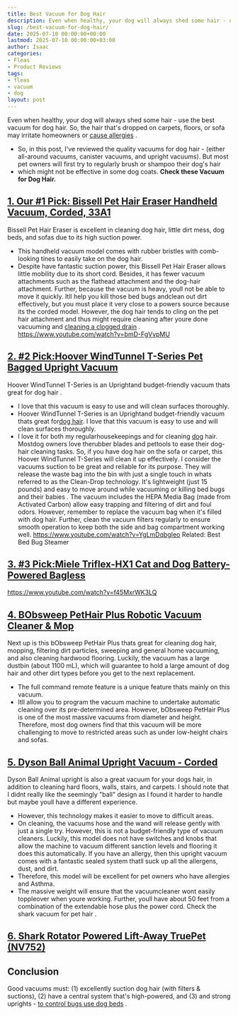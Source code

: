 ```yaml
---
title: Best Vacuum for Dog Hair
description: Even when healthy, your dog will always shed some hair - use the best vacuum for dog hair. So, the hair that's dropped on carpets, floors, or sofa may...
slug: /best-vacuum-for-dog-hair/
date: 2025-07-10 00:00:00+00:00
lastmod: 2025-07-10 00:00:00+03:00
author: Isaac
categories:
- Fleas
- Product Reviews
tags:
- fleas
- vacuum
- dog
layout: post
---
```

Even when healthy, your dog will always shed some hair - use the best vacuum for dog hair. So, the hair that's dropped on carpets, floors, or sofa may irritate homeowners or
[cause allergies](https://www.aaaai.org/conditions-treatments/allergies/pet-allergy)
.
- So, in this post, I've reviewed the quality vacuums for dog hair - (either all-around vacuums, canister vacuums, and upright vacuums).
But most pet owners will first try to regularly
brush
or
shampoo their dog's hair
- which might not be effective in some dog coats.
**Check these Vacuum for Dog Hair.**

## [1. Our #1 Pick: Bissell Pet Hair Eraser Handheld Vacuum, Corded, 33A1](https://www.amazon.com/dp/B001EYFQ28/?tag=p-policy-20)

Bissell Pet Hair Eraser is excellent in cleaning dog hair, little dirt mess, dog beds, and sofas due to its high suction power.
- This handheld vacuum model comes with rubber bristles with comb-looking tines to easily take on the dog hair.
- Despite have fantastic suction power, this Bissell Pet Hair Eraser allows little mobility due to its short cord.
Besides, it has fewer vacuum attachments such as the flathead attachment and the dog-hair attachment.
Further, because the vacuum is heavy, youll not be able to move it quickly.
Itll help you
kill those bed bugs
andclean out dirt effectively, but you must place it very close to a powers source because its the corded model.
However, the dog hair tends to cling on the pet hair attachment  and thus might require cleaning after youre done vacuuming and
[cleaning a clogged drain](https://pestpolicy.com/best-drain-cleaner//)
.
https://www.youtube.com/watch?v=bmD-FgVvpMU
## [2. #2 Pick:Hoover WindTunnel T-Series Pet Bagged Upright Vacuum](https://www.amazon.com/dp/B001304XKE/?tag=p-policy-20)

Hoover WindTunnel T-Series is an Uprightand budget-friendly
vacuum thats great for dog hair
.
- I love that this vacuum is easy to use and will clean surfaces thoroughly.
- Hoover WindTunnel T-Series is an Uprightand budget-friendly vacuum thats great for[dog hair](https://pestpolicy.com/can-dog-[fleas](https://pestpolicy.com/best-dog-backpack-carrier-for-hiking/)-transfer-to-humans/).
I love that this vacuum is easy to use and will clean surfaces thoroughly.
- I love it for both my regularhousekeepings and for cleaning [dog](https://pestpolicy.com/best-dog-beds/) hair. Mostdog owners love therubber blades and pettools to ease their dog-hair cleaning tasks.
So, if you have dog hair on the sofa or carpet, this Hoover WindTunnel T-Series will clean it up effectively. I consider the vacuums suction to be great and reliable for its purpose.
They will release the waste bag into the bin with just a single touch  in whats referred to as the Clean-Drop technology.
It's lightweight (just 15 pounds) and easy to move around while vacuuming or
killing bed bugs and their babies
.
The vacuum includes the HEPA Media Bag (made from Activated Carbon) allow easy trapping and filtering of dirt and foul odors.
However, remember to replace the vacuum bag when it's filled with dog hair.
Further, clean the vacuum filters regularly to ensure smooth operation to keep both the side and bag compartment working well.
https://www.youtube.com/watch?v=YgLmDqbgIeo
Related:
Best Bed Bug Steamer
## [3. #3 Pick:Miele Triflex-HX1 Cat and Dog Battery-Powered Bagless](https://www.amazon.com/dp/B075S9NZJL/?tag=p-policy-20)

https://www.youtube.com/watch?v=f45MxrWK3LQ
## [4. BObsweep PetHair Plus Robotic Vacuum Cleaner & Mop](https://www.amazon.com/dp/B01JSSGSY6/?tag=p-policy-20)

Next up is this bObsweep PetHair Plus thats great for cleaning dog hair, mopping, filtering dirt particles, sweeping and general home vacuuming, and also cleaning hardwood flooring.
Luckily, the vacuum has a large dustbin (about 1100 mL), which will guarantee to hold a large amount of dog hair and other dirt types before you get to the next replacement.
- The full command remote feature is a unique feature thats mainly on this vacuum.
- Itll allow you to program the vacuum machine to undertake automatic cleaning over its pre-determined area.
However, bObsweep PetHair Plus is one of the most massive vacuums from diameter and height.
Therefore, most dog owners find that this vacuum will be more challenging to move to restricted areas such as under low-height chairs and sofas.
## [5. Dyson Ball Animal Upright Vacuum - Corded](https://www.amazon.com/dp/B01BGS9JVA/?tag=p-policy-20)

Dyson Ball Animal upright is also a great vacuum for your dogs hair, in addition to cleaning hard floors, walls, stairs, and carpets.
I should note that I didnt really like the seemingly "ball" design as I found it harder to handle  but maybe youll have a different experience.
- However, this technology makes it easier to move to difficult areas.
- On cleaning, the vacuums hose and the wand will release gently with just a single try.
However, this is not a budget-friendly type of vacuum cleaners.
Luckily, this model does not have switches and knobs that allow the machine to vacuum different sanction levels and flooring  it does this automatically.
If you have an allergy, then this upright vacuum comes with a fantastic sealed system thatll suck up all the allergens, dust, and dirt.
- Therefore, this model will be excellent for pet owners who have allergies and Asthma.
- The massive weight will ensure that the vacuumcleaner wont easily toppleover when youre working.
Further, youll have about 50 feet from a combination of the extendable hose plus the power cord. Check the
shark vacuum for pet hair
.
## [6. Shark Rotator Powered Lift-Away TruePet (NV752)](https://www.amazon.com/dp/B00X7R1FZ2/?tag=p-policy-20)

## Conclusion
Good vacuums must: (1) excellently suction dog hair (with filters & suctions), (2) have a central system that's high-powered, and (3) and strong uprights -
[to control bugs use dog beds](https://pestpolicy.com/best-dog-beds/)
.